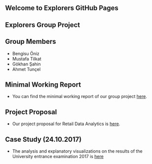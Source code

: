 ## Welcome to Explorers GitHub Pages

## Explorers Group Project

## Group Members
+ Bengisu Öniz
+ Mustafa Tilkat
+ Gökhan Şahin
+ Ahmet Tunçel

## Minimal Working Report
+ You can find the minimal working report of our group project [here](files/Retail_Data_Analytics.html).

## Project Proposal
+ Our project proposal for Retail Data Analytics is [here](files/Retail_Data_Analytics_Proposal.html).

## Case Study (24.10.2017)
+ The analysis and explanatory visualizations on the results of the University entrance examination 2017 is [here](files/OSYM_DATA_EXAMINATION.html)
